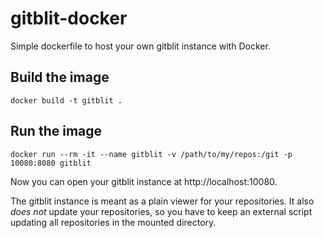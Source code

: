 # gitblit-docker
Simple dockerfile to host your own gitblit instance with Docker.

## Build the image

    docker build -t gitblit .

## Run the image

    docker run --rm -it --name gitblit -v /path/to/my/repos:/git -p 10080:8080 gitblit

Now you can open your gitblit instance at http://localhost:10080.

The gitblit instance is meant as a plain viewer for your repositories. It also *does not* update your repositories, so you have to keep an external script updating all repositories in the mounted directory.
